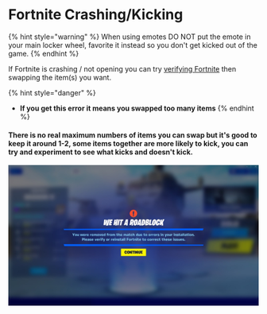 # Fortnite Crashing/Kicking

{% hint style="warning" %}
When using emotes DO NOT put the emote in your main locker wheel, favorite it instead so you don't get kicked out of the game.
{% endhint %}

If Fortnite is crashing / not opening you can try [verifying Fortnite](verifying-fortnite.md) then swapping the item(s) you want.

{% hint style="danger" %}
* **If you get this error it means you swapped too many items**
{% endhint %}

#### There is no real maximum numbers of items you can swap but it's good to keep it around 1-2, some items together are more likely to kick, you can try and experiment to see what kicks and doesn't kick.

![](<../.gitbook/assets/image (2) (1) (1).png>)
